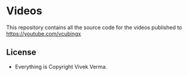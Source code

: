 # Videos
This repository contains all the source code for the videos published to
https://youtube.com/vcubingx
## License
* Everything is Copyright Vivek Verma.

